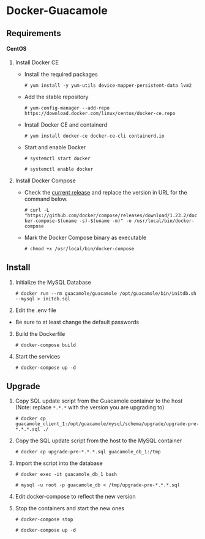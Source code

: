 # Docker-Guacamole

## Requirements

#### CentOS

1. Install Docker CE

	- Install the required packages

		```# yum install -y yum-utils device-mapper-persistent-data lvm2```

	- Add the stable repository

		```# yum-config-manager --add-repo https://download.docker.com/linux/centos/docker-ce.repo```

	- Install Docker CE and containerd

		```# yum install docker-ce docker-ce-cli containerd.io```

	- Start and enable Docker
	
		```# systemctl start docker```
		
		```# systemctl enable docker```

2. Install Docker Compose

	- Check the [current release](https://github.com/docker/compose/releases) and replace the version in URL for the command below.

		```# curl -L "https://github.com/docker/compose/releases/download/1.23.2/docker-compose-$(uname -s)-$(uname -m)" -o /usr/local/bin/docker-compose```

	- Mark the Docker Compose binary as executable

		```# chmod +x /usr/local/bin/docker-compose```

## Install

1.  Initialize the MySQL Database

	```# docker run --rm guacamole/guacamole /opt/guacamole/bin/initdb.sh --mysql > initdb.sql```

2. Edit the .env file
  * Be sure to at least change the default passwords

3. Build the Dockerfile

	```# docker-compose build```

4. Start the services

	```# docker-compose up -d```


## Upgrade

1. Copy SQL update script from the Guacamole container to the host (Note: replace `*.*.*` with the version you are upgrading to)

	```# docker cp guacamole_client_1:/opt/guacamole/mysql/schema/upgrade/upgrade-pre-*.*.*.sql ./```

2. Copy the SQL update script from the host to the MySQL container

	```# docker cp upgrade-pre-*.*.*.sql guacamole_db_1:/tmp```

3. Import the script into the database

	```# docker exec -it guacamole_db_1 bash```

	```# mysql -u root -p guacamole_db < /tmp/upgrade-pre-*.*.*.sql```

4. Edit docker-compose to reflect the new version

5. Stop the containers and start the new ones

	```# docker-compose stop```

	```# docker-compose up -d```
